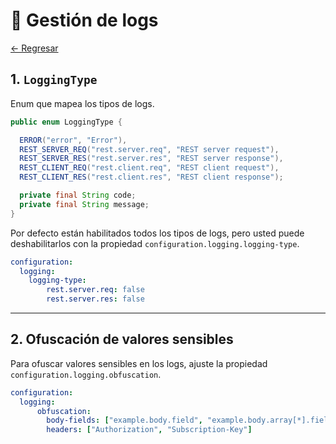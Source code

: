 # 🔎 Gestión de logs 

[← Regresar](./../README.md)

## 1. `LoggingType`
Enum que mapea los tipos de logs.

```java
public enum LoggingType {

  ERROR("error", "Error"),
  REST_SERVER_REQ("rest.server.req", "REST server request"),
  REST_SERVER_RES("rest.server.res", "REST server response"),
  REST_CLIENT_REQ("rest.client.req", "REST client request"),
  REST_CLIENT_RES("rest.client.res", "REST client response");

  private final String code;
  private final String message;
}
```
Por defecto están habilitados todos los tipos de logs, pero usted puede deshabilitarlos con la propiedad `configuration.logging.logging-type`.

```yaml
configuration:
  logging:
    logging-type:
        rest.server.req: false
        rest.server.res: false
```

---

## 2. Ofuscación de valores sensibles
Para ofuscar valores sensibles en los logs, ajuste la propiedad `configuration.logging.obfuscation`.

```yaml
configuration:
  logging:
      obfuscation:
        body-fields: ["example.body.field", "example.body.array[*].field"]
        headers: ["Authorization", "Subscription-Key"]
```